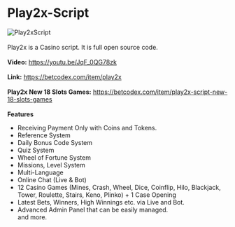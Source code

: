 # Play2x-Script
![Play2xScript](https://github.com/BetCodex/Play2x-Script/assets/162466962/bd59e9f3-7cdc-4251-96e0-adf4c0cedd55)
<br>
<br>
Play2x is a Casino script. It is full open source code.
<br>
<br>
<b>Video:</b> https://youtu.be/JqF_0QG78zk<br>
<br>
<b>Link:</b> https://betcodex.com/item/play2x
<br>
<br><b>Play2x New 18 Slots Games:</b> https://betcodex.com/item/play2x-script-new-18-slots-games
<br>
<br>
<b>Features</b>
- Receiving Payment Only with Coins and Tokens.<br>
- Reference System<br>
- Daily Bonus Code System<br>
- Quiz System<br>
- Wheel of Fortune System<br>
- Missions, Level System<br>
- Multi-Language<br>
- Online Chat (Live & Bot)<br>
- 12 Casino Games (Mines, Crash, Wheel, Dice, Coinflip, Hilo, Blackjack, Tower, Roulette, Stairs, Keno, Plinko) + 1 Case Opening<br>
- Latest Bets, Winners, High Winnings etc. via Live and Bot.<br>
- Advanced Admin Panel that can be easily managed.<br>
and more.

